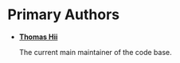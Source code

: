 Primary Authors
===============

* __[Thomas Hii](dukefirehawk.apps@gmail.com)__

    The current main maintainer of the code base.
